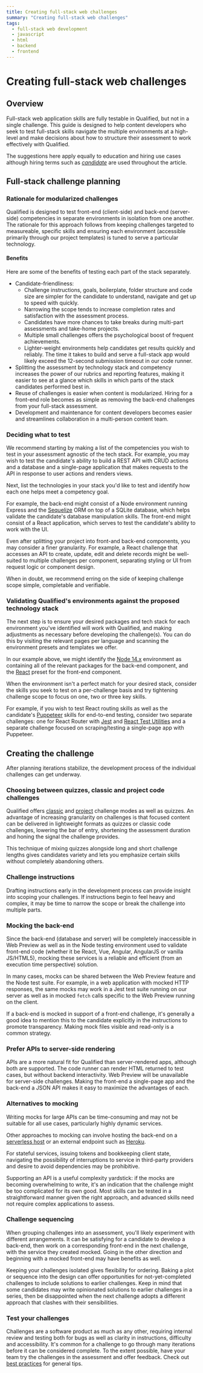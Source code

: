 ```yaml
---
title: Creating full-stack web challenges
summary: "Creating full-stack web challenges"
tags:
  - full-stack web development
  - javascript
  - html
  - backend
  - frontend
---
```


# Creating full-stack web challenges

## Overview
Full-stack web application skills are fully testable in Qualified, but not in a single challenge. This guide is designed to help content developers who seek to test full-stack skills navigate the multiple environments at a high-level and make decisions about how to structure their assessment to work effectively with Qualified.

The suggestions here apply equally to education and hiring use cases although hiring terms such as [_candidate_](/for-teams/getting-started/core-concepts/#candidates) are used throughout the article.

## Full-stack challenge planning

### Rationale for modularized challenges
Qualified is designed to test front-end (client-side) and back-end (server-side) competencies in separate environments in isolation from one another. The rationale for this approach follows from keeping challenges targeted to measureable, specific skills and ensuring each environment (accessible primarily through our project templates) is tuned to serve a particular technology.

#### Benefits
Here are some of the benefits of testing each part of the stack separately.

- Candidate-friendliness:
  - Challenge instructions, goals, boilerplate, folder structure and code size are simpler for the candidate to understand, navigate and get up to speed with quickly. 
  - Narrowing the scope tends to increase completion rates and satisfaction with the assessment process. 
  - Candidates have more chances to take breaks during multi-part assessments and take-home projects.
  - Multiple small challenges offers the psychological boost of frequent achievements.
  - Lighter-weight environments help candidates get results quickly and reliably. The time it takes to build and serve a full-stack app would likely exceed the 12-second submission timeout in our code runner.
- Splitting the assessment by technology stack and competency increases the power of our rubrics and reporting features, making it easier to see at a glance which skills in which parts of the stack candidates performed best in.
- Reuse of challenges is easier when content is modularized. Hiring for a front-end role becomes as simple as removing the back-end challenges from your full-stack assessment.
- Development and maintenance for content developers becomes easier and streamlines collaboration in a multi-person content team.

### Deciding what to test
We recommend starting by making a list of the competencies you wish to test in your assessment agnostic of the tech stack. For example, you may wish to test the candidate's ability to build a REST API with CRUD actions and a database and a single-page application that makes requests to the API in response to user actions and renders views.

Next, list the technologies in your stack you'd like to test and identify how each one helps meet a competency goal. 

For example, the back-end might consist of a Node environment running Express and the [Sequelize](https://sequelize.org) ORM on top of a SQLite database, which helps validate the candidate's database manipulation skills. The front-end might consist of a React application, which serves to test the candidate's ability to work with the UI.

Even after splitting your project into front-and back-end components, you may consider a finer granularity. For example, a React challenge that accesses an API to create, update, edit and delete records might be well-suited to multiple challenges per component, separating styling or UI from request logic or component design.

When in doubt, we recommend erring on the side of keeping challenge scope simple, completable and verifiable.

### Validating Qualified's environments against the proposed technology stack
The next step is to ensure your desired packages and tech stack for each environment you've identified will work with Qualified, and making adjustments as necessary before developing the challenge(s). You can do this by visiting the relevant pages per language and scanning the environment presets and templates we offer.

In our example above, we might identify the [Node 14.x](/reference/languages/javascript/#node-14) environment as containing all of the relevant packages for the back-end component, and the [React](/reference/languages/javascript/#react-react-preset) preset for the front-end component.

When the environment isn't a perfect match for your desired stack, consider the skills you seek to test on a per-challenge basis and try tightening challenge scope to focus on one, two or three key skills.

For example, if you wish to test React routing skills as well as the candidate's [Puppeteer](https://github.com/puppeteer/puppeteer/) skills for end-to-end testing, consider two separate challenges: one for React Router with [Jest](https://jestjs.io/) and [React Test Utilities](https://reactjs.org/docs/test-utils.html) and a separate challenge focused on scraping/testing a single-page app with Puppeteer.

## Creating the challenge 
After planning iterations stabilize, the development process of the individual challenges can get underway.

### Choosing between quizzes, classic and project code challenges
Qualified offers [classic](/reference/features/challenges/code/#classic-code-challenges) and [project](/reference/features/challenges/multi-file-code/#project-code-challenges) challenge modes as well as quizzes. An advantage of increasing granularity on challenges is that focused content can be delivered in lightweight formats as quizzes or classic code challenges, lowering the bar of entry, shortening the assessment duration and honing the signal the challenge provides. 

This technique of mixing quizzes alongside long and short challenge lengths gives candidates variety and lets you emphasize certain skills without completely abandoning others.

### Challenge instructions
Drafting instructions early in the development process can provide insight into scoping your challenges. If instructions begin to feel heavy and complex, it may be time to narrow the scope or break the challenge into multiple parts.

### Mocking the back-end
Since the back-end (database and server) will be completely inaccessible in Web Preview as well as in the Node testing environment used to validate front-end code (whether it be React, Vue, Angular, AngularJS or vanilla JS/HTML5), mocking these services is a reliable and efficient (from an execution time perspective) solution.

In many cases, mocks can be shared between the Web Preview feature and the Node test suite. For example, in a web application with mocked HTTP responses, the same mocks may work in a Jest test suite running on our server as well as in mocked `fetch` calls specific to the Web Preview running on the client.

If a back-end is mocked in support of a front-end challenge, it's generally a good idea to mention this to the candidate explicitly in the instructions to promote transparency. Making mock files visible and read-only is a common strategy.

### Prefer APIs to server-side rendering
APIs are a more natural fit for Qualified than server-rendered apps, although both are supported. The code runner can render HTML returned to test cases, but without backend interactivity. Web Preview will be unavailable for server-side challenges. Making the front-end a single-page app and the back-end a JSON API makes it easy to maximize the advantages of each.

### Alternatives to mocking
Writing mocks for large APIs can be time-consuming and may not be suitable for all use cases, particularly highly dynamic services.

Other approaches to mocking can involve hosting the back-end on a [serverless host](https://en.wikipedia.org/wiki/Serverless_computing) or an external endpoint such as [Heroku](https://www.heroku.com/).

For stateful services, issuing tokens and bookkeeping client state, navigating the possibility of interruptions to service in third-party providers and desire to avoid dependencies may be prohibitive.

Supporting an API is a useful complexity yardstick: if the mocks are becoming overwhelming to write, it's an indication that the challenge might be too complicated for its own good. Most skills can be tested in a straightforward manner given the right approach, and advanced skills need not require complex applications to assess.

### Challenge sequencing
When grouping challenges into an assessment, you'll likely experiment with different arrangements. It can be satisfying for a candidate to develop a back-end, then work on a corresponding front-end in the next challenge, with the service they created mocked. Going in the other direction and beginning with a mocked front-end may have benefits as well.

Keeping your challenges isolated gives flexibility for ordering. Baking a plot or sequence into the design can offer opportunities for not-yet-completed challenges to include solutions to earlier challenges. Keep in mind that some candidates may write opinionated solutions to earlier challenges in a series, then be disappointed when the next challenge adopts a different approach that clashes with their sensibilities.

### Test your challenges
Challenges are a software product as much as any other, requiring internal review and testing both for bugs as well as clarity in instructions, difficulty and accessibility. It's common for a challenge to go through many iterations before it can be considered complete. To the extent possible, have your team try the challenges in the assessment and offer feedback. Check out [best practices](/creating-content/challenges/best-practices/) for general tips.

